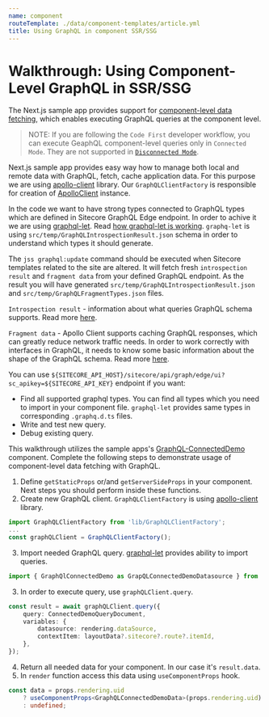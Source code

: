 ```yaml
---
name: component
routeTemplate: ./data/component-templates/article.yml
title: Using GraphQL in component SSR/SSG
---
```

# Walkthrough: Using Component-Level GraphQL in SSR/SSG

The Next.js sample app provides support for [component-level data fetching](/docs/nextjs/data-fetching/component-level-data-fetching), which enables executing GraphQL queries at the component level.

> NOTE: If you are following the `Code First` developer workflow, you can execute GeaphQL component-level queries only in `Connected Mode`. They are not supported in [`Disconnected Mode`](/docs/techniques/working-disconnected/disconnected-overview).

Next.js sample app provides easy way how to manage both local and remote data with GraphQL, fetch, cache application data.
For this purpose we are using [apollo-client](https://www.apollographql.com/docs/react/) library. Our `GraphQLClientFactory` is responsible for creation of [ApolloClient](https://www.apollographql.com/docs/react/api/core/ApolloClient) instance. 

In the code we want to have strong types connected to GraphQL types which are defined in Sitecore GraphQL Edge endpoint. In order to achive it we are using [graphql-let](https://github.com/piglovesyou/graphql-let). Read [how graphql-let is working](https://github.com/piglovesyou/graphql-let#how-it-works).
`graphq-let` is using `src/temp/GraphQLIntrospectionResult.json` schema in order to understand which types it should generate.

The `jss graphql:update` command should be executed when Sitecore templates related to the site are altered. It will fetch fresh `introspection result` and `fragment data` from your defined GraphQL endpoint. As the result you will have generated `src/temp/GraphQLIntrospectionResult.json` and `src/temp/GraphQLFragmentTypes.json` files.

`Introspection result` - information about what queries GraphQL schema supports. Read more [here](https://graphql.org/learn/introspection).

`Fragment data` - Apollo Client supports caching GraphQL responses, which can greatly reduce network traffic needs. In order to work correctly with interfaces in GraphQL, it needs to know some basic information about the shape of the GraphQL schema. Read more [here](https://www.apollographql.com/docs/react/advanced/fragments.html#fragment-matcher).

You can use `${SITECORE_API_HOST}/sitecore/api/graph/edge/ui?sc_apikey=${SITECORE_API_KEY}` endpoint if you want:
* Find all supported graphql types. You can find all types which you need to import in your component file. `graphql-let` provides same types in corresponding `.graphq.d.ts` files.
* Write and test new query.
* Debug existing query.

This walkthrough utilizes the sample apps's [GraphQL-ConnectedDemo](https://github.com/Sitecore/jss/blob/master/samples/nextjs/src/components/graphql/GraphQL-ConnectedDemo.tsx) component. Complete the following steps to demonstrate usage of component-level data fetching with GraphQL.

1. Define `getStaticProps` or/and `getServerSideProps` in your component. Next steps you should perform inside these functions.
2. Create new GraphQL client. `GraphQLClientFactory` is using [apollo-client](https://www.apollographql.com/docs/react) library.
```ts
import GraphQLClientFactory from 'lib/GraphQLClientFactory';
...
const graphQLClient = GraphQLClientFactory();
```
3. Import needed GraphQL query. [graphql-let](https://github.com/piglovesyou/graphql-let) provides ability to import queries.
```ts
import { GraphQlConnectedDemo as GrapQLConnectedDemoDatasource } from './GraphQL-ConnectedDemo.graphql';
```
3. In order to execute query, use `graphQLClient.query`.
```ts
const result = await graphQLClient.query({
	query: ConnectedDemoQueryDocument,
	variables: {
		datasource: rendering.dataSource,
		contextItem: layoutData?.sitecore?.route?.itemId,
	},
});
```
4. Return all needed data for your component. In our case it's `result.data`.
5. In `render` function access this data using `useComponentProps` hook.
```ts
const data = props.rendering.uid
	? useComponentProps<GraphQLConnectedDemoData>(props.rendering.uid)
	: undefined;
```
